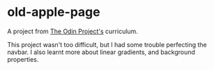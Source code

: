 # old-apple-page

A project from [The Odin Project's](https://www.theodinproject.com/courses/html-and-css/lessons/building-with-backgrounds-and-gradients?ref=lnav) curriculum.

This project wasn't too difficult, but I had some trouble perfecting the navbar. I also learnt more about linear gradients, and background properties.